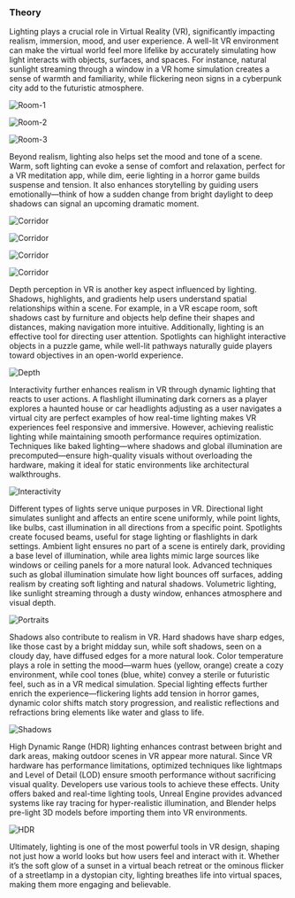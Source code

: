 ### Theory

Lighting plays a crucial role in Virtual Reality (VR), significantly impacting realism, immersion, mood, and user experience. A well-lit VR environment can make the virtual world feel more lifelike by accurately simulating how light interacts with objects, surfaces, and spaces. For instance, natural sunlight streaming through a window in a VR home simulation creates a sense of warmth and familiarity, while flickering neon signs in a cyberpunk city add to the futuristic atmosphere.

![Room-1](./images/1.jpg)

![Room-2](./images/2.png)

![Room-3](./images/3.png)

Beyond realism, lighting also helps set the mood and tone of a scene. Warm, soft lighting can evoke a sense of comfort and relaxation, perfect for a VR meditation app, while dim, eerie lighting in a horror game builds suspense and tension. It also enhances storytelling by guiding users emotionally—think of how a sudden change from bright daylight to deep shadows can signal an upcoming dramatic moment.

![Corridor](./images/4.png)

![Corridor](./images/5.png)

![Corridor](./images/6.png)

![Corridor](./images/7.png)

Depth perception in VR is another key aspect influenced by lighting. Shadows, highlights, and gradients help users understand spatial relationships within a scene. For example, in a VR escape room, soft shadows cast by furniture and objects help define their shapes and distances, making navigation more intuitive. Additionally, lighting is an effective tool for directing user attention. Spotlights can highlight interactive objects in a puzzle game, while well-lit pathways naturally guide players toward objectives in an open-world experience.

![Depth](./images/8.png)

Interactivity further enhances realism in VR through dynamic lighting that reacts to user actions. A flashlight illuminating dark corners as a player explores a haunted house or car headlights adjusting as a user navigates a virtual city are perfect examples of how real-time lighting makes VR experiences feel responsive and immersive. However, achieving realistic lighting while maintaining smooth performance requires optimization. Techniques like baked lighting—where shadows and global illumination are precomputed—ensure high-quality visuals without overloading the hardware, making it ideal for static environments like architectural walkthroughs.

![Interactivity](./images/9.png)

Different types of lights serve unique purposes in VR. Directional light simulates sunlight and affects an entire scene uniformly, while point lights, like bulbs, cast illumination in all directions from a specific point. Spotlights create focused beams, useful for stage lighting or flashlights in dark settings. Ambient light ensures no part of a scene is entirely dark, providing a base level of illumination, while area lights mimic large sources like windows or ceiling panels for a more natural look. Advanced techniques such as global illumination simulate how light bounces off surfaces, adding realism by creating soft lighting and natural shadows. Volumetric lighting, like sunlight streaming through a dusty window, enhances atmosphere and visual depth.

![Portraits](./images/10.png)

Shadows also contribute to realism in VR. Hard shadows have sharp edges, like those cast by a bright midday sun, while soft shadows, seen on a cloudy day, have diffused edges for a more natural look. Color temperature plays a role in setting the mood—warm hues (yellow, orange) create a cozy environment, while cool tones (blue, white) convey a sterile or futuristic feel, such as in a VR medical simulation. Special lighting effects further enrich the experience—flickering lights add tension in horror games, dynamic color shifts match story progression, and realistic reflections and refractions bring elements like water and glass to life.

![Shadows](./images/11.png)

High Dynamic Range (HDR) lighting enhances contrast between bright and dark areas, making outdoor scenes in VR appear more natural. Since VR hardware has performance limitations, optimized techniques like lightmaps and Level of Detail (LOD) ensure smooth performance without sacrificing visual quality. Developers use various tools to achieve these effects. Unity offers baked and real-time lighting tools, Unreal Engine provides advanced systems like ray tracing for hyper-realistic illumination, and Blender helps pre-light 3D models before importing them into VR environments.

![HDR](./images/12.png)

Ultimately, lighting is one of the most powerful tools in VR design, shaping not just how a world looks but how users feel and interact with it. Whether it’s the soft glow of a sunset in a virtual beach retreat or the ominous flicker of a streetlamp in a dystopian city, lighting breathes life into virtual spaces, making them more engaging and believable.
